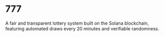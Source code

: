 # 777
A fair and transparent lottery system built on the Solana blockchain, featuring automated draws every 20 minutes and verifiable randomness.
